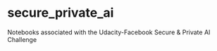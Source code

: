 # secure_private_ai
Notebooks associated with the Udacity-Facebook Secure &amp; Private AI Challenge
